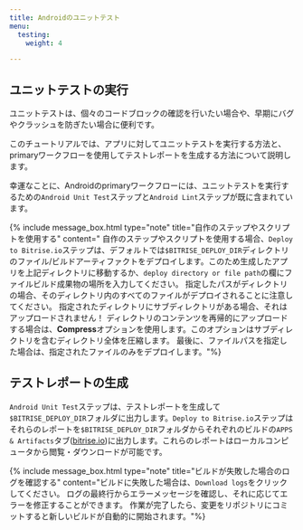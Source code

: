 ```yaml
---
title: Androidのユニットテスト
menu:
  testing:
    weight: 4

---
```

## ユニットテストの実行

ユニットテストは、個々のコードブロックの確認を行いたい場合や、早期にバグやクラッシュを防ぎたい場合に便利です。

このチュートリアルでは、アプリに対してユニットテストを実行する方法と、primaryワークフローを使用してテストレポートを生成する方法について説明します。

幸運なことに、Androidのprimaryワークフローには、ユニットテストを実行するための`Android Unit Test`ステップと`Android Lint`ステップが既に含まれています。

{% include message_box.html type="note" title="自作のステップやスクリプトを使用する" content=" 自作のステップやスクリプトを使用する場合、`Deploy to Bitrise.io`ステップは、デフォルトでは`$BITRISE_DEPLOY_DIR`ディレクトリのファイル/ビルドアーティファクトをデプロイします。このため生成したアプリを上記ディレクトリに移動するか、`deploy directory or file path`の欄にファイルビルド成果物の場所を入力してください。 指定したパスがディレクトリの場合、そのディレクトリ内のすべてのファイルがデプロイされることに注意してください。 指定されたディレクトリにサブディレクトリがある場合、それはアップロードされません！
ディレクトリのコンテンツを再帰的にアップロードする場合は、**Compress**オプションを使用します。このオプションはサブディレクトリを含むディレクトリ全体を圧縮します。 最後に、ファイルパスを指定した場合は、指定されたファイルのみをデプロイします。"%}

## テストレポートの生成

`Android Unit Test`ステップは、テストレポートを生成して`$BITRISE_DEPLOY_DIR`フォルダに出力します。`Deploy to Bitrise.io`ステップはそれらのレポートを`$BITRISE_DEPLOY_DIR`フォルダからそれぞれのビルドの`APPS & Artifacts`タブ([bitrise.io](https://www.bitrise.io))に出力します。これらのレポートはローカルコンピュータから閲覧・ダウンロードが可能です。

{% include message_box.html type="note" title="ビルドが失敗した場合のログを確認する" content="ビルドに失敗した場合は、`Download logs`をクリックしてください。 ログの最終行からエラーメッセージを確認し、それに応じてエラーを修正することができます。 作業が完了したら、変更をリポジトリにコミットすると新しいビルドが自動的に開始されます。"%}